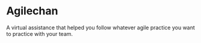 # Agilechan
A virtual assistance that helped you follow whatever agile practice you want to practice with your team. 
